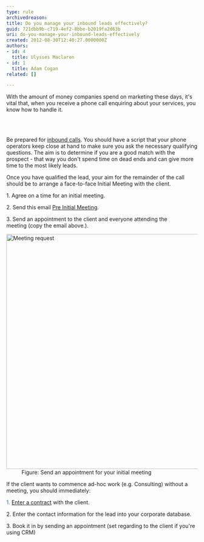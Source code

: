 ```yaml
---
type: rule
archivedreason: 
title: Do you manage your inbound leads effectively?
guid: 721dbb9b-c719-4ef2-8bbe-b2019fa2d63b
uri: do-you-manage-your-inbound-leads-effectively
created: 2012-08-30T12:40:27.0000000Z
authors:
- id: 4
  title: Ulysses Maclaren
- id: 1
  title: Adam Cogan
related: []

---
```



<p>​With the amount of money companies spend on marketing these days, it's vital that, when you receive a phone call enquiring about your services, you know how to handle it.</p>
<br><excerpt class='endintro'></excerpt><br>
<p>Be prepared for <a href="http&#58;//www.ssw.com.au/SSW/Standards/Rules/RulesToBetterInboundCalls.aspx#Preparation">inbound calls</a>. You should have a script that your phone operators keep close at hand to make sure you ask the necessary qua​lifying questio​ns. The aim is to determine if&#160;you are a good match with the prospect - that way&#160;you don't spend time on dead ends and can give more time to the most likely leads. </p>
<p>Once you have qualified the lead, your aim for the remainder of the call should be to arrange a face-to-face Initial Meeting with the client.&#160;</p><p>1. Agree on a time for an initial meeting.​</p><p>2. Send this email​&#160;<a href="/Communication/RulesToBetterCRMForUsers/Documents/BriefProposal-PreInitialMeeting.docx">Pre Initial Meeting</a>​.​ </p>
<p>3. Send an appointment to the client and everyone&#160;attending the meeting&#160;(copy&#160;the email above.).</p>

<dl class="image"><dt><img alt="Meeting request" src="/Communication/RulesToBetterCRMForUsers/PublishingImages/meeting-request.jpg" style="width&#58;618px;" /></dt>
<dd>Figure&#58; Send an appointment for your initial meeting</dd></dl>
<p>If&#160;the client wants to commence ad-hoc work (e.g. Consulting) without a meeting, you should immediately&#58;</p><p><font color="#3a66cc">1.&#160;<a href="/Management/RulesToSuccessfulSalesAndAccountManagement/Pages/Enter-into-a-binding-written-contract-with-a-client-before-doing-any-billable-work.aspx">Enter a contract</a></font> with the client. </p><p>2. Enter the contact information for the lead into your corporate database. </p><p>3. Book it in by sending an appointment (set regarding to the client if you're using CRM)​</p>



